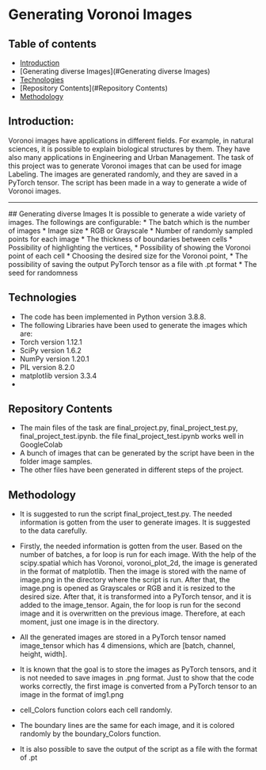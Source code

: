 # Generating Voronoi Images

## Table of contents
* [Introduction](#Introduction)
* [Generating diverse Images](#Generating diverse Images)
* [Technologies](#technologies)
* [Repository Contents](#Repository Contents)
* [Methodology](#Methodology)

## Introduction:
> 
 
Voronoi images have applications in different fields. For example, in natural sciences, it is possible to explain biological structures by them. They have also many applications in Engineering and Urban Management. The task of this project was to generate Voronoi images that can be used for image Labeling. The images are generated randomly, and they are saved in a PyTorch tensor. The script has been made in a way to generate a wide of Voronoi images.
<hr>
## Generating diverse Images
It is possible to generate a wide variety of images. The followings are configurable:
* The batch which is the number of images
* Image size
* RGB or Grayscale
* Number of randomly sampled points for each image
* The thickness of boundaries between cells
* Possibility of highlighting the vertices, 
* Possibility of showing the Voronoi point of each cell
* Choosing the desired size for the Voronoi point, 
* The possibility of saving the output PyTorch tensor as a file with .pt format
* The seed for randomness



	
## Technologies
* The code has been implemented in Python version 3.8.8.
* The following Libraries have been used to generate the images which are: 
* Torch version 1.12.1
* SciPy version 1.6.2 
* NumPy version 1.20.1
* PIL version 8.2.0
* matplotlib version 3.3.4
*

## Repository Contents
* The main files of the task are final_project.py, final_project_test.py, final_project_test.ipynb. the file final_project_test.ipynb works well in GoogleColab
* A bunch of images that can be generated by the script have been in the folder image samples. 
* The other files have been generated in different steps of the project. 

## Methodology
* It is suggested to run the script final_project_test.py. The needed information is gotten from the user to generate images. It is suggested to the data carefully.
* Firstly, the needed information is gotten from the user. Based on the number of batches, a for loop is run for each image. With the help of the scipy.spatial which has Voronoi, voronoi_plot_2d, the image is generated in the format of matplotlib. Then the image is stored with the name of image.png in the directory where the script is run.  After that, the image.png is opened as Grayscales or RGB and it is resized to the desired size. After that, it is transformed into a PyTorch tensor, and it is added to the image_tensor. Again, the for loop is run for the second image and it is overwritten on the previous image. Therefore, at each moment, just one image is in the directory. 

* All the generated images are stored in a PyTorch tensor named image_tensor which has 4 dimensions, which are [batch, channel, height, width]. 
* It is known that the goal is to store the images as PyTorch tensors, and it is not needed to save images in .png format. Just to show that the code works correctly, the first image is converted from a PyTorch tensor to an image in the format of img1.png
* cell_Colors function colors each cell randomly. 
* The boundary lines are the same for each image, and it is colored randomly by the boundary_Colors function.
* It is also possible to save the output of the script as a file with the format of .pt






